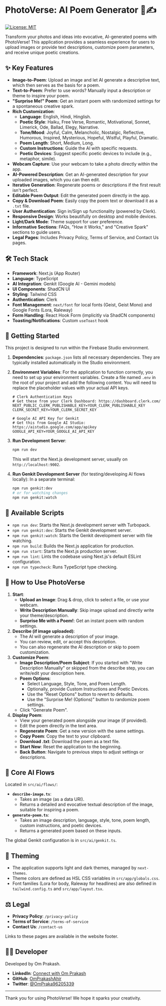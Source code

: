 # PhotoVerse: AI Poem Generator 📸✍️

[![License: MIT](https://img.shields.io/badge/License-MIT-yellow.svg)](https://opensource.org/licenses/MIT)

Transform your photos and ideas into evocative, AI-generated poems with PhotoVerse! This application provides a seamless experience for users to upload images or provide text descriptions, customize poem parameters, and receive unique poetic creations.

## ✨ Key Features

*   **Image-to-Poem**: Upload an image and let AI generate a descriptive text, which then serves as the basis for a poem.
*   **Text-to-Poem**: Prefer to use words? Manually input a description or theme to inspire your poem.
*   **"Surprise Me!" Poem**: Get an instant poem with randomized settings for a spontaneous creative spark.
*   **Rich Customization**:
    *   **Language**: English, Hindi, Hinglish.
    *   **Poetic Style**: Haiku, Free Verse, Romantic, Motivational, Sonnet, Limerick, Ode, Ballad, Elegy, Narrative.
    *   **Tone/Mood**: Joyful, Calm, Melancholic, Nostalgic, Reflective, Humorous, Inspired, Mysterious, Hopeful, Wistful, Playful, Dramatic.
    *   **Poem Length**: Short, Medium, Long.
    *   **Custom Instructions**: Guide the AI with specific requests.
    *   **Poetic Devices**: Suggest specific poetic devices to include (e.g., metaphor, simile).
*   **Webcam Capture**: Use your webcam to take a photo directly within the app.
*   **AI-Powered Description**: Get an AI-generated description for your uploaded images, which you can then edit.
*   **Iterative Generation**: Regenerate poems or descriptions if the first result isn't perfect.
*   **Editable Poem Output**: Edit the generated poem directly in the app.
*   **Copy & Download Poem**: Easily copy the poem text or download it as a `.txt` file.
*   **User Authentication**: Sign in/Sign up functionality (powered by Clerk).
*   **Responsive Design**: Works beautifully on desktop and mobile devices.
*   **Light/Dark Mode**: Theme support for user preference.
*   **Informative Sections**: FAQs, "How it Works," and "Creative Spark" sections to guide users.
*   **Legal Pages**: Includes Privacy Policy, Terms of Service, and Contact Us pages.

## 🛠️ Tech Stack

*   **Framework**: Next.js (App Router)
*   **Language**: TypeScript
*   **AI Integration**: Genkit (Google AI - Gemini models)
*   **UI Components**: ShadCN UI
*   **Styling**: Tailwind CSS
*   **Authentication**: Clerk
*   **Font Management**: `next/font` for local fonts (Geist, Geist Mono) and Google Fonts (Lora, Raleway)
*   **Form Handling**: React Hook Form (implicitly via ShadCN components)
*   **Toasting/Notifications**: Custom `useToast` hook

## 🚀 Getting Started

This project is designed to run within the Firebase Studio environment.

1.  **Dependencies**: `package.json` lists all necessary dependencies. They are typically installed automatically in the Studio environment.
2.  **Environment Variables**: For the application to function correctly, you need to set up your environment variables. Create a file named `.env` in the root of your project and add the following content. You will need to replace the placeholder values with your actual API keys.

    ```env
    # Clerk Authentication Keys
    # Get these from your Clerk Dashboard: https://dashboard.clerk.com/
    NEXT_PUBLIC_CLERK_PUBLISHABLE_KEY=YOUR_CLERK_PUBLISHABLE_KEY
    CLERK_SECRET_KEY=YOUR_CLERK_SECRET_KEY

    # Google AI API Key for Genkit
    # Get this from Google AI Studio: https://aistudio.google.com/app/apikey
    GOOGLE_API_KEY=YOUR_GOOGLE_AI_API_KEY
    ```
3.  **Run Development Server**:
    ```bash
    npm run dev
    ```
    This will start the Next.js development server, usually on `http://localhost:9002`.

4.  **Run Genkit Development Server** (for testing/developing AI flows locally):
    In a separate terminal:
    ```bash
    npm run genkit:dev
    # or for watching changes
    npm run genkit:watch
    ```

## 🔧 Available Scripts

*   `npm run dev`: Starts the Next.js development server with Turbopack.
*   `npm run genkit:dev`: Starts the Genkit development server.
*   `npm run genkit:watch`: Starts the Genkit development server with file watching.
*   `npm run build`: Builds the Next.js application for production.
*   `npm run start`: Starts the Next.js production server.
*   `npm run lint`: Lints the codebase using Next.js's default ESLint configuration.
*   `npm run typecheck`: Runs TypeScript type checking.

## 📝 How to Use PhotoVerse

1.  **Start**:
    *   **Upload an Image**: Drag & drop, click to select a file, or use your webcam.
    *   **Write Description Manually**: Skip image upload and directly write your theme/description.
    *   **Surprise Me with a Poem!**: Get an instant poem with random settings.
2.  **Describe (if image uploaded)**:
    *   The AI will generate a description of your image.
    *   You can review, edit, or accept this description.
    *   You can also regenerate the AI description or skip to poem customization.
3.  **Customize Poem**:
    *   **Image Description/Poem Subject**: If you started with "Write Description Manually" or skipped from the describe step, you can write/edit your description here.
    *   **Poem Options**:
        *   Select Language, Style, Tone, and Poem Length.
        *   Optionally, provide Custom Instructions and Poetic Devices.
        *   Use the "Reset Options" button to revert to defaults.
        *   Use the "Surprise Me! (Options)" button to randomize poem settings.
    *   Click "Generate Poem".
4.  **Display Poem**:
    *   View your generated poem alongside your image (if provided).
    *   Edit the poem directly in the text area.
    *   **Regenerate Poem**: Get a new version with the same settings.
    *   **Copy Poem**: Copy the text to your clipboard.
    *   **Download .txt**: Download the poem as a text file.
    *   **Start New**: Reset the application to the beginning.
    *   **Back Button**: Navigate to previous steps to adjust settings or descriptions.

## 🤖 Core AI Flows

Located in `src/ai/flows/`:

*   **`describe-image.ts`**:
    *   Takes an image (as a data URI).
    *   Returns a detailed and evocative textual description of the image, suitable for inspiring a poem.
*   **`generate-poem.ts`**:
    *   Takes an image description, language, style, tone, poem length, custom instructions, and poetic devices.
    *   Returns a generated poem based on these inputs.

The global Genkit configuration is in `src/ai/genkit.ts`.

## 🎨 Theming

*   The application supports light and dark themes, managed by `next-themes`.
*   Theme colors are defined as HSL CSS variables in `src/app/globals.css`.
*   Font families (Lora for body, Raleway for headlines) are also defined in `tailwind.config.ts` and `src/app/layout.tsx`.

## ⚖️ Legal

*   **Privacy Policy**: `/privacy-policy`
*   **Terms of Service**: `/terms-of-service`
*   **Contact Us**: `/contact-us`

Links to these pages are available in the website footer.

## 👨‍💻 Developer

Developed by Om Prakash.

*   **LinkedIn**: [Connect with Om Prakash](https://www.linkedin.com/in/omprakash24d/)
*   **GitHub**: [OmPrakashAhir](https://github.com/omprakash24d)
*   **Twitter**: [@OmPraka96205339](https://twitter.com/omprakash25d)

---

Thank you for using PhotoVerse! We hope it sparks your creativity.
